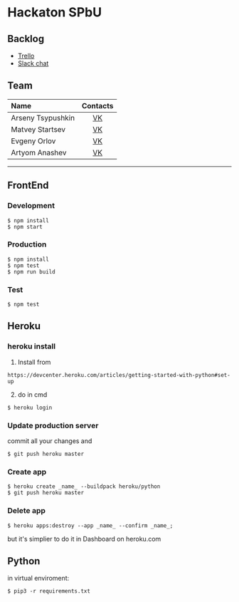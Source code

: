 # Hackaton SPbU

## Backlog

- [Trello](https://trello.com/b/bdVsKivd/hackaton-spbu)
- [Slack chat](https://hackaton-spbu.slack.com/messages/general/)

## Team

| Name | Contacts |
| :--- | :--------: |
| Arseny Tsypushkin | [VK](https://vk.com/arseny_tsypushkin) |
| Matvey Startsev | [VK](https://vk.com/kortik_ekb) |
| Evgeny Orlov | [VK](https://vk.com/schvl) |
| Artyom Anashev | [VK](https://vk.com/madmed677) |

---

## FrontEnd

### Development
```
$ npm install
$ npm start
```

### Production
```
$ npm install
$ npm test
$ npm run build
```

### Test
```
$ npm test
```

## Heroku
### heroku install
1. Install from
```
https://devcenter.heroku.com/articles/getting-started-with-python#set-up
```
2. do in cmd
```
$ heroku login
```
### Update production server
commit all your changes and
```
$ git push heroku master
```
### Create app
```
$ heroku create _name_ --buildpack heroku/python
$ git push heroku master
```
### Delete app
```
$ heroku apps:destroy --app _name_ --confirm _name_;
```
but it's simplier to do it in Dashboard on heroku.com


## Python
in virtual enviroment:
```
$ pip3 -r requirements.txt
```

